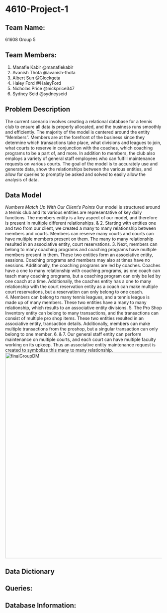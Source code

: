 # 4610-Project-1
## Team Name:
61608 Group 5
## Team Members:
1. Manafie Kabir @manafiekabir
2. Avanish Thota @avanish-thota
3. Albert Sun @Glockgeta
4. Haley Ford @HaleyFord
5. Nicholas Price @nickprice347
6. Sydney Seid @sydneyseid
## Problem Description
The current scenario involves creating a relational database for a tennis club to ensure all data is properly allocated, and the business runs smoothly and efficiently. The majority of the model is centered around the entity “Members”. Members are at the forefront of the business since they determine which transactions take place, what divisions and leagues to join, what courts to reserve in conjunction with the coaches, which coaching programs to be a part of, and more. In addition to members, the club also employs a variety of general staff employees who can fulfill maintenance requests on various courts. The goal of the model is to accurately use and generate data, show the relationships between the various entities, and allow for queries to promptly be asked and solved to easily allow the analysis of data.

## Data Model
*Numbers Match Up With Our Client’s Points*
Our model is structured around a tennis club and its various entities are representative of key daily functions. The members entity is a key aspect of our model, and therefore is present in multiple different relationships. 
& 2. 
Starting with entities one and two from our client, we created a many to many relationship between members and courts. Members can reserve many courts and courts can have multiple members present on them. The many to many relationship resulted in an associative entity, court reservations. 
3.
Next, members can belong to many coaching programs and coaching programs have multiple members present in them. These two entities form an associative entity, sessions. Coaching programs and members may also at times have no sessions. Additionally, the coaching programs are led by coaches. Coaches have a one to many relationship with coaching programs, as one coach can teach many coaching programs, but a coaching program can only be led by one coach at a time. Additionally, the coaches entity has a one to many relationship with the court reservation entity as a coach can make multiple court reservations, but a reservation can only belong to one coach.  
4. 
 Members can belong to many tennis leagues, and a tennis league is made up of many members. These two entities have a many to many relationship, which results to an associative entity divisions. 
5.
The Pro Shop Inventory entity can belong to many transactions, and the transactions can consist of multiple pro shop items. These two entities resulted in an associative entity, transaction details. 
Additionally, members can make multiple transactions from the proshop, but a singular transaction can only belong to one member. 
6. & 7. 
Our general staff entity can perform maintenance on multiple courts, and each court can have multiple faculty working on its upkeep. Thus an associative entity maintenance request is created to symbolize this many to many relationship.
<img width="660" alt="finalGroupDM" src="https://github.com/manafiekabir/4610-Project-1/assets/163012589/11b1af97-7dd3-49f3-8edf-e3f2ada6a5ba">

## Data Dictionary

## Queries:
## Database Information:
